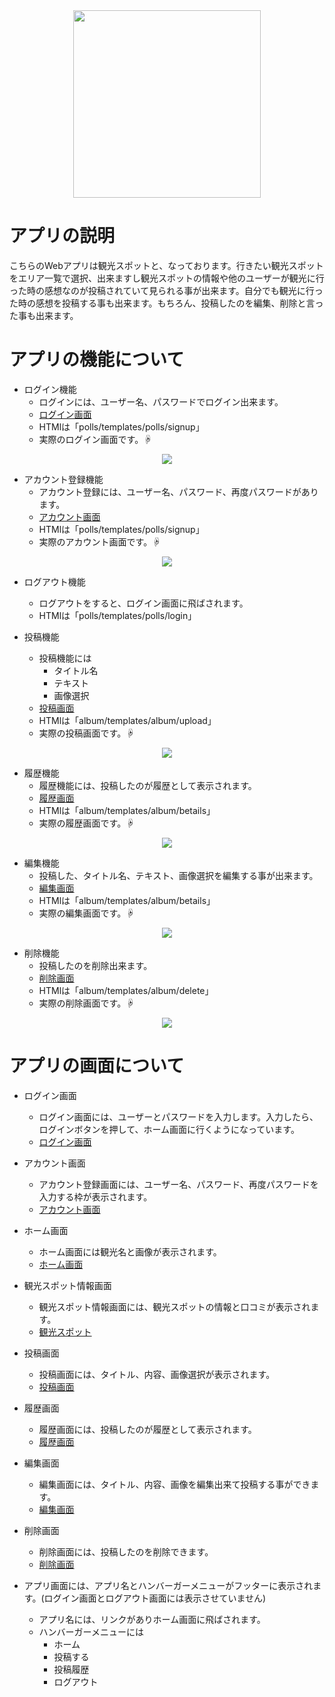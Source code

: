 <div align="center">
<img width="300" src="https://user-images.githubusercontent.com/67186355/110197054-3387ef80-7e8c-11eb-96f6-6b2b2bc2512f.jpg">
</div>

# アプリの説明
こちらのWebアプリは観光スポットと、なっております。行きたい観光スポットをエリア一覧で選択、出来ますし観光スポットの情報や他のユーザーが観光に行った時の感想なのが投稿されていて見られる事が出来ます。自分でも観光に行った時の感想を投稿する事も出来ます。もちろん、投稿したのを編集、削除と言った事も出来ます。

# アプリの機能について
* ログイン機能
  * ログインには、ユーザー名、パスワードでログイン出来ます。
  * [ログイン画面](https://5b133c76535a4926883f182367974d03.vfs.cloud9.us-east-2.amazonaws.com/polls/login/)
  * HTMlは「polls/templates/polls/signup」
  * 実際のログイン画面です。☟
<div align="center">
<img src="https://user-images.githubusercontent.com/67186355/110495787-33138100-8138-11eb-8db0-e8fd9dfd76fa.png">
</div>

* アカウント登録機能
  * アカウント登録には、ユーザー名、パスワード、再度パスワードがあります。
  * [アカウント画面](https://5b133c76535a4926883f182367974d03.vfs.cloud9.us-east-2.amazonaws.com/polls/signup/)
  * HTMlは「polls/templates/polls/signup」
  * 実際のアカウント画面です。☟
<div align="center">
<img src="https://user-images.githubusercontent.com/67186355/110509549-8f30d200-8145-11eb-9f36-19a8bb3be07d.png">
</div>

* ログアウト機能
  * ログアウトをすると、ログイン画面に飛ばされます。
  * HTMlは「polls/templates/polls/login」

* 投稿機能
  * 投稿機能には
    * タイトル名
    * テキスト
    * 画像選択
  * [投稿画面](https://5b133c76535a4926883f182367974d03.vfs.cloud9.us-east-2.amazonaws.com/album/upload/)
  * HTMlは「album/templates/album/upload」
  * 実際の投稿画面です。☟
<div align="center">
<img src="https://user-images.githubusercontent.com/67186355/110510495-94dae780-8146-11eb-80c2-3a819d4b23a7.png">
</div>

* 履歴機能
  * 履歴機能には、投稿したのが履歴として表示されます。
  * [履歴画面](https://5b133c76535a4926883f182367974d03.vfs.cloud9.us-east-2.amazonaws.com/album/betails/)
  * HTMlは「album/templates/album/betails」
  * 実際の履歴画面です。☟
<div align="center">
<img src="https://user-images.githubusercontent.com/67186355/110510982-16cb1080-8147-11eb-8794-47f607e6ddbe.png">
</div>

* 編集機能
  * 投稿した、タイトル名、テキスト、画像選択を編集する事が出来ます。
  * [編集画面](https://5b133c76535a4926883f182367974d03.vfs.cloud9.us-east-2.amazonaws.com/album/83/edit)
  * HTMlは「album/templates/album/betails」
  * 実際の編集画面です。☟
<div align="center">
<img src="https://user-images.githubusercontent.com/67186355/110511201-5691f800-8147-11eb-9f21-67ffc9931ddc.png">
</div>

* 削除機能
  * 投稿したのを削除出来ます。
  * [削除画面](https://5b133c76535a4926883f182367974d03.vfs.cloud9.us-east-2.amazonaws.com/album/82/delete)
  * HTMlは「album/templates/album/delete」
  * 実際の削除画面です。☟
<div align="center">
<img src="https://user-images.githubusercontent.com/67186355/110511496-a07ade00-8147-11eb-96b9-57ef2b87757e.png">
</div>

# アプリの画面について
* ログイン画面
  * ログイン画面には、ユーザーとパスワードを入力します。入力したら、ログインボタンを押して、ホーム画面に行くようになっています。
  * [ログイン画面](https://5b133c76535a4926883f182367974d03.vfs.cloud9.us-east-2.amazonaws.com/polls/login/)

* アカウント画面
  * アカウント登録画面には、ユーザー名、パスワード、再度パスワードを入力する枠が表示されます。
  * [アカウント画面](https://5b133c76535a4926883f182367974d03.vfs.cloud9.us-east-2.amazonaws.com/polls/signup/)
 
* ホーム画面
  * ホーム画面には観光名と画像が表示されます。
  * [ホーム画面](https://5b133c76535a4926883f182367974d03.vfs.cloud9.us-east-2.amazonaws.com/polls/index.html)

* 観光スポット情報画面
  * 観光スポット情報画面には、観光スポットの情報と口コミが表示されます。
  * [観光スポット](https://5b133c76535a4926883f182367974d03.vfs.cloud9.us-east-2.amazonaws.com/album/showall/)

* 投稿画面
  * 投稿画面には、タイトル、内容、画像選択が表示されます。
  * [投稿画面](https://5b133c76535a4926883f182367974d03.vfs.cloud9.us-east-2.amazonaws.com/album/upload/)

* 履歴画面
  * 履歴画面には、投稿したのが履歴として表示されます。
  * [履歴画面](https://5b133c76535a4926883f182367974d03.vfs.cloud9.us-east-2.amazonaws.com/album/betails/)

* 編集画面
  * 編集画面には、タイトル、内容、画像を編集出来て投稿する事ができます。
  * [編集画面](https://5b133c76535a4926883f182367974d03.vfs.cloud9.us-east-2.amazonaws.com/album/83/edit)

* 削除画面
  * 削除画面には、投稿したのを削除できます。
  * [削除画面](https://5b133c76535a4926883f182367974d03.vfs.cloud9.us-east-2.amazonaws.com/album/82/delete)

* アプリ画面には、アプリ名とハンバーガーメニューがフッターに表示されます。(ログイン画面とログアウト画面には表示させていません)
  * アプリ名には、リンクがありホーム画面に飛ばされます。
  * ハンバーガーメニューには
    * ホーム
    * 投稿する
    * 投稿履歴
    * ログアウト
